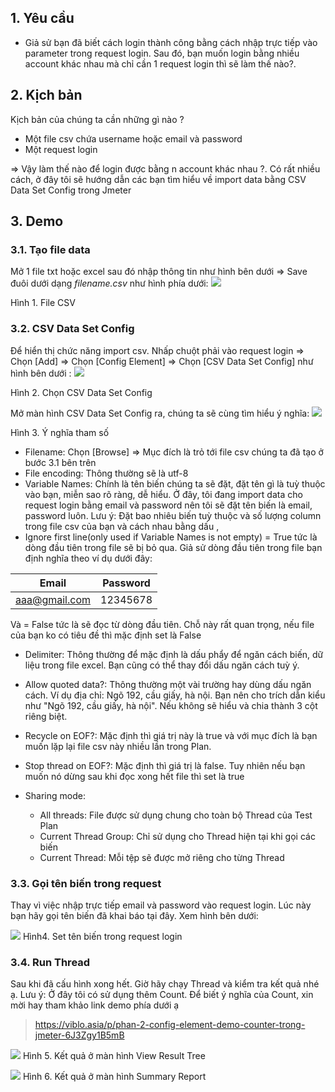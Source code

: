 ## 1. Yêu cầu 

- Giả sử bạn đã biết cách login thành công bằng cách nhập trực tiếp vào parameter trong request login. Sau đó, bạn muốn login bằng nhiều account khác nhau mà chỉ cần 1 request login thì sẽ làm thế nào?. 
## 2. Kịch bản 

Kịch bản của chúng ta cần những gì nào ?

- Một file csv chứa username hoặc email và password
- Một request login 

=> Vậy làm thế nào để login được bằng n account khác nhau ?. Có rất nhiều cách, ở đây tôi sẽ hướng dẫn các bạn tìm hiểu về import data bằng CSV Data Set Config trong Jmeter

## 3. Demo 

### 3.1. Tạo file data 

Mở 1 file txt hoặc excel sau đó nhập thông tin như hình bên dưới => Save đuôi dưới dạng *filename.csv* như hình phía dưới:
![](https://images.viblo.asia/f36da371-0032-4762-b06f-a232347fe1e2.png)

Hình 1. File CSV

### 3.2. CSV Data Set Config

Để hiển thị chức năng import csv. Nhấp chuột phải vào request login => Chọn [Add] => Chọn [Config Element] => Chọn [CSV Data Set Config] như hình bên dưới :
![](https://images.viblo.asia/762128c7-5895-49f3-bf75-e354475ac9c6.png)

Hình 2. Chọn CSV Data Set Config

Mở màn hình CSV Data Set Config ra, chúng ta sẽ cùng tìm hiểu ý nghĩa:
![](https://images.viblo.asia/2c3e5a30-a37b-4ee3-8801-a830b6d558d7.png)

Hình 3. Ý nghĩa tham số
- Filename: Chọn [Browse] => Mục đích là trỏ tới file csv chúng ta đã tạo ở bước 3.1 bên trên 
- File encoding: Thông thường sẽ là utf-8
- Variable Names: Chính là tên biến chúng ta sẽ đặt, đặt tên gì là tuỳ thuộc vào bạn, miễn sao rõ ràng, dễ hiểu. Ở đây, tôi đang import data cho request login bằng email và password nên tôi sẽ đặt tên biến là email, password luôn. Lưu ý: Đặt bao nhiêu biến tuỳ thuộc và số lượng column trong file csv của bạn và cách nhau bằng dấu ,
- Ignore first line(only used if Variable Names is not empty) = True tức là dòng đầu tiên trong file sẽ bị bỏ qua. Giả sử dòng đầu tiên trong file bạn định nghĩa theo ví dụ dưới đây:

 | Email | Password |
 | -------- | -------- |
 |aaa@gmail.com   |12345678   |

 Và = False tức là sẽ đọc từ dòng đầu tiên. Chỗ này rất quan trọng, nếu file của bạn ko có tiêu đề thì mặc định set là False
 
 - Delimiter: Thông thường để mặc định là dấu phẩy để ngăn cách biến, dữ liệu trong file excel. Bạn cũng có thể thay đổi dấu ngăn cách tuỳ ý.
 - Allow quoted data?: Thông thường một vài trường hay dùng dấu ngăn cách. Ví dụ địa chỉ: Ngõ 192, cầu giấy, hà nội. Bạn nên cho trích dẫn kiểu như "Ngõ 192, cầu giấy, hà nội". Nếu không sẽ hiểu và chia thành 3 cột riêng biệt. 
 - Recycle on EOF?: Mặc định thì giá trị này là true và với mục đích là bạn muốn lặp lại file csv này nhiều lần trong Plan. 
 - Stop thread on EOF?: Mặc định thì giá trị là false. Tuy nhiên nếu bạn muốn nó dừng sau khi đọc xong hết file thì set là true 
 - Sharing mode: 
  
   + All threads: File được sử dụng chung cho toàn bộ Thread của Test Plan 
   + Current Thread Group: Chỉ sử dụng cho Thread hiện tại khi gọi các biến
   + Current Thread: Mỗi tệp sẽ được mở riêng cho từng Thread
 
###  3.3. Gọi tên biến trong request
 
 Thay vì việc nhập trực tiếp email và password vào request login. Lúc này bạn hãy gọi tên biến đã khai báo tại đây. Xem hình bên dưới: 
 
 ![](https://images.viblo.asia/b3647140-ee60-4ae2-96d0-e9953195248e.png)
Hình4. Set tên biến trong request login

### 3.4. Run Thread

Sau khi đã cấu hình xong hết. Giờ hãy chạy Thread và kiểm tra kết quả nhé ạ. 
Lưu ý: Ở đây tôi có sử dụng thêm Count. Để biết ý nghĩa của Count, xin mời hay tham khảo link demo phía dưới ạ 
> https://viblo.asia/p/phan-2-config-element-demo-counter-trong-jmeter-6J3Zgy1B5mB

![](https://images.viblo.asia/5698186f-30cc-4382-a10a-aa3358e27eec.png)
 Hình 5. Kết quả ở màn hình View Result Tree

![](https://images.viblo.asia/1cd3f84a-3ad9-4492-8d67-64e64046dc81.png)
Hình 6. Kết quả ở màn hình Summary Report